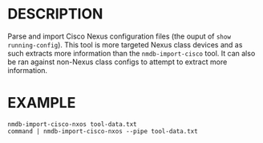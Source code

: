 DESCRIPTION
===========

Parse and import Cisco Nexus configuration files (the ouput of
`show running-config`).
This tool is more targeted Nexus class devices and as such extracts more
information than the `nmdb-import-cisco` tool.  It can also be ran against
non-Nexus class configs to attempt to extract more information.

EXAMPLE
=======
``` 
nmdb-import-cisco-nxos tool-data.txt 
command | nmdb-import-cisco-nxos --pipe tool-data.txt
```
